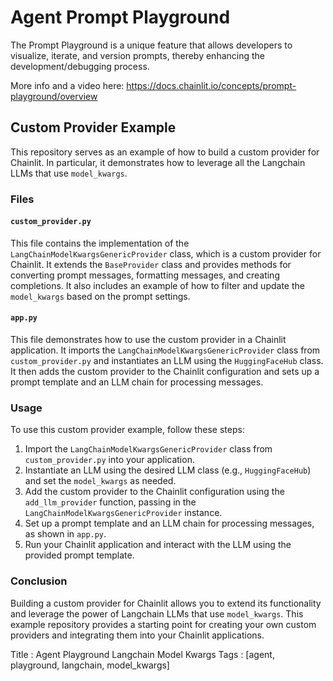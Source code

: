 # Agent Prompt Playground
The Prompt Playground is a unique feature that allows developers to visualize, iterate, and version prompts, thereby enhancing the development/debugging process.

More info and a video here: https://docs.chainlit.io/concepts/prompt-playground/overview

## Custom Provider Example

This repository serves as an example of how to build a custom provider for Chainlit. In particular, it demonstrates how to leverage all the Langchain LLMs that use `model_kwargs`.

### Files

#### `custom_provider.py`

This file contains the implementation of the `LangChainModelKwargsGenericProvider` class, which is a custom provider for Chainlit. It extends the `BaseProvider` class and provides methods for converting prompt messages, formatting messages, and creating completions. It also includes an example of how to filter and update the `model_kwargs` based on the prompt settings.

#### `app.py`

This file demonstrates how to use the custom provider in a Chainlit application. It imports the `LangChainModelKwargsGenericProvider` class from `custom_provider.py` and instantiates an LLM using the `HuggingFaceHub` class. It then adds the custom provider to the Chainlit configuration and sets up a prompt template and an LLM chain for processing messages.

### Usage

To use this custom provider example, follow these steps:

1. Import the `LangChainModelKwargsGenericProvider` class from `custom_provider.py` into your application.
2. Instantiate an LLM using the desired LLM class (e.g., `HuggingFaceHub`) and set the `model_kwargs` as needed.
3. Add the custom provider to the Chainlit configuration using the `add_llm_provider` function, passing in the `LangChainModelKwargsGenericProvider` instance.
4. Set up a prompt template and an LLM chain for processing messages, as shown in `app.py`.
5. Run your Chainlit application and interact with the LLM using the provided prompt template.

### Conclusion

Building a custom provider for Chainlit allows you to extend its functionality and leverage the power of Langchain LLMs that use `model_kwargs`. This example repository provides a starting point for creating your own custom providers and integrating them into your Chainlit applications.

Title : Agent Playground Langchain Model Kwargs
Tags : [agent, playground, langchain, model_kwargs]